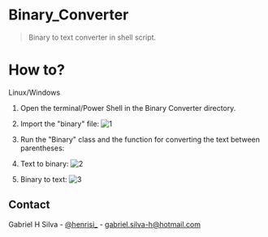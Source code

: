# Binary_Converter

> Binary to text converter in shell script.

# How to?

Linux/Windows

1. Open the terminal/Power Shell in the Binary Converter directory.
2. Import the "binary" file:
![1](https://user-images.githubusercontent.com/52457998/73293880-74bac400-41e3-11ea-8c6b-4bea7105ad86.png)

3. Run the "Binary" class and the function for converting the text between 
parentheses:

4. Text to binary:
![2](https://user-images.githubusercontent.com/52457998/73292880-9f0b8200-41e1-11ea-88d5-2948ac9df3f5.png)

5. Binary to text:
![3](https://user-images.githubusercontent.com/52457998/73293249-4a1c3b80-41e2-11ea-90fc-145aa169852f.png)


## Contact

Gabriel H Silva - [@henrisi_](https://www.instagram.com/henrisi_/) - gabriel.silva-h@hotmail.com
